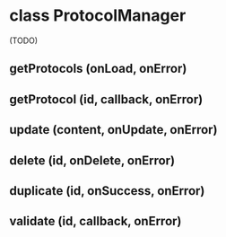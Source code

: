 # class ProtocolManager

(TODO)

## getProtocols (onLoad, onError)
## getProtocol (id, callback, onError)
## update (content, onUpdate, onError)
## delete (id, onDelete, onError)
## duplicate (id, onSuccess, onError)
## validate (id, callback, onError)